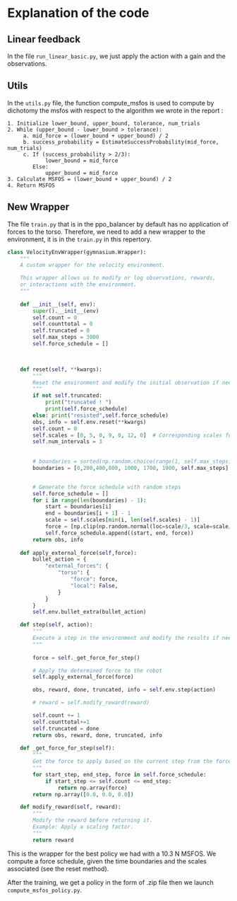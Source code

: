 # Explanation of the code

## Linear feedback

In the file `run_linear_basic.py`, we just apply the action with a gain and the observations.

## Utils

In the `utils.py` file, the function compute_msfos is used to compute by dichotomy the msfos with respect to the algorithm we wrote in the report :

```plaintext
1. Initialize lower_bound, upper_bound, tolerance, num_trials
2. While (upper_bound - lower_bound > tolerance):
     a. mid_force = (lower_bound + upper_bound) / 2
     b. success_probability = EstimateSuccessProbability(mid_force, num_trials)
     c. If (success_probability > 2/3):
            lower_bound = mid_force
        Else:
            upper_bound = mid_force
3. Calculate MSFOS = (lower_bound + upper_bound) / 2
4. Return MSFOS
```

## New Wrapper

The file `train.py` that is in the ppo_balancer by default has no application of forces to the torso. Therefore, we need to add a new wrapper to the environment, it is in the `train.py` in this repertory.

```python
class VelocityEnvWrapper(gymnasium.Wrapper):
    """
    A custom wrapper for the velocity environment.

    This wrapper allows us to modify or log observations, rewards,
    or interactions with the environment.
    """
    
    def __init__(self, env):
        super().__init__(env)
        self.count = 0
        self.counttotal = 0
        self.truncated = 0
        self.max_steps = 3000
        self.force_schedule = []
        


    def reset(self, **kwargs):
        """
        Reset the environment and modify the initial observation if needed.
        """
        if not self.truncated:
            print("truncated ! ")
            print(self.force_schedule)
        else: print("resisted",self.force_schedule)
        obs, info = self.env.reset(**kwargs)
        self.count = 0
        self.scales = [0, 5, 0, 9, 0, 12, 0]  # Corresponding scales for the random values
        self.num_intervals = 3
        
        
        # boundaries = sorted(np.random.choice(range(1, self.max_steps), self.num_intervals - 1, replace=False))
        boundaries = [0,200,400,800, 1000, 1700, 1900, self.max_steps]


        # Generate the force schedule with random steps
        self.force_schedule = []
        for i in range(len(boundaries) - 1):
            start = boundaries[i]
            end = boundaries[i + 1] - 1
            scale = self.scales[min(i, len(self.scales) - 1)]
            force = [np.clip(np.random.normal(loc=scale/3, scale=scale/2),-scale,scale), 0.0, 0.0]
            self.force_schedule.append((start, end, force))
        return obs, info
    
    def apply_external_force(self,force):
        bullet_action = {
            "external_forces": {
                "torso": {
                    "force": force,
                    "local": False,
                }
            }
        }
        self.env.bullet_extra(bullet_action)

    def step(self, action):
        """
        Execute a step in the environment and modify the results if needed.
        """
        
        force = self._get_force_for_step()

        # Apply the determined force to the robot
        self.apply_external_force(force)

        obs, reward, done, truncated, info = self.env.step(action)

        # reward = self.modify_reward(reward)

        self.count += 1
        self.counttotal+=1
        self.truncated = done
        return obs, reward, done, truncated, info
    
    def _get_force_for_step(self):
        """
        Get the force to apply based on the current step from the force schedule.
        """
        for start_step, end_step, force in self.force_schedule:
            if start_step <= self.count <= end_step:
                return np.array(force)
        return np.array([0.0, 0.0, 0.0])

    def modify_reward(self, reward):
        """
        Modify the reward before returning it.
        Example: Apply a scaling factor.
        """
        return reward
```
This is the wrapper for the best policy we had with a 10.3 N MSFOS. We compute a force schedule, given the time boundaries and the scales associated (see the reset method).

After the training, we get a policy in the form of .zip file then we launch `compute_msfos_policy.py`.